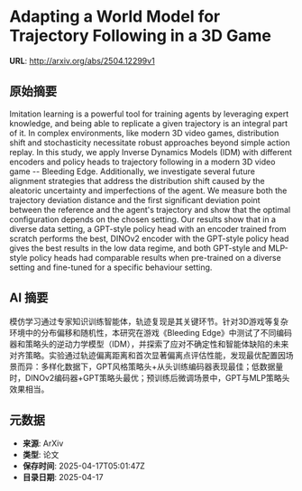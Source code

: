 # Adapting a World Model for Trajectory Following in a 3D Game

**URL**: http://arxiv.org/abs/2504.12299v1

## 原始摘要

Imitation learning is a powerful tool for training agents by leveraging
expert knowledge, and being able to replicate a given trajectory is an integral
part of it. In complex environments, like modern 3D video games, distribution
shift and stochasticity necessitate robust approaches beyond simple action
replay. In this study, we apply Inverse Dynamics Models (IDM) with different
encoders and policy heads to trajectory following in a modern 3D video game --
Bleeding Edge. Additionally, we investigate several future alignment strategies
that address the distribution shift caused by the aleatoric uncertainty and
imperfections of the agent. We measure both the trajectory deviation distance
and the first significant deviation point between the reference and the agent's
trajectory and show that the optimal configuration depends on the chosen
setting. Our results show that in a diverse data setting, a GPT-style policy
head with an encoder trained from scratch performs the best, DINOv2 encoder
with the GPT-style policy head gives the best results in the low data regime,
and both GPT-style and MLP-style policy heads had comparable results when
pre-trained on a diverse setting and fine-tuned for a specific behaviour
setting.


## AI 摘要

模仿学习通过专家知识训练智能体，轨迹复现是其关键环节。针对3D游戏等复杂环境中的分布偏移和随机性，本研究在游戏《Bleeding Edge》中测试了不同编码器和策略头的逆动力学模型（IDM），并探索了应对不确定性和智能体缺陷的未来对齐策略。实验通过轨迹偏离距离和首次显著偏离点评估性能，发现最优配置因场景而异：多样化数据下，GPT风格策略头+从头训练编码器表现最佳；低数据量时，DINOv2编码器+GPT策略头最优；预训练后微调场景中，GPT与MLP策略头效果相当。

## 元数据

- **来源**: ArXiv
- **类型**: 论文
- **保存时间**: 2025-04-17T05:01:47Z
- **目录日期**: 2025-04-17
